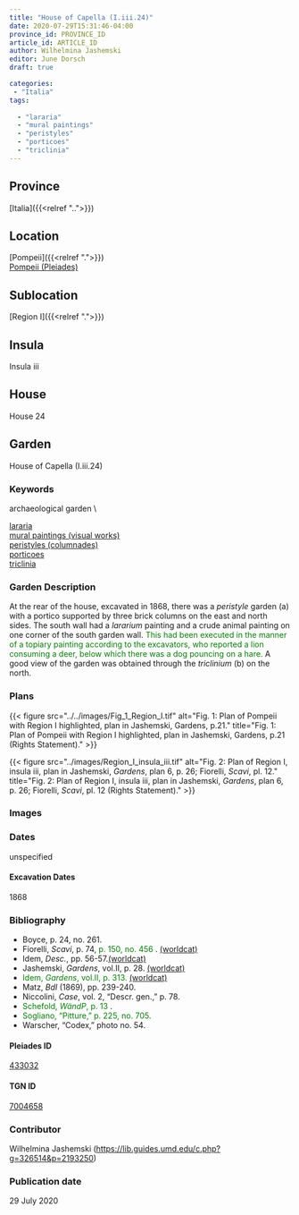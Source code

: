 ```yaml
---
title: "House of Capella (I.iii.24)"
date: 2020-07-29T15:31:46-04:00
province_id: PROVINCE_ID
article_id: ARTICLE_ID
author: Wilhelmina Jashemski
editor: June Dorsch
draft: true

categories:
 - "Italia"
tags:
  
  - "lararia"
  - "mural paintings"
  - "peristyles"
  - "porticoes"
  - "triclinia"
---
```


## Province

[Italia]({{<relref "..">}})

<!--### Province Description-->

<!-- DESCRIPTION -->


## Location

[Pompeii]({{<relref ".">}}) \
[Pompeii (Pleiades)](https://pleiades.stoa.org/places/433032)

<!--### Location Description-->

<!-- LEAVE THIS BLANK FOR NOW -->

## Sublocation

[Region I]({{<relref ".">}})

<!--### Sublocation Description-->

<!-- DESCRIPTION -->

## Insula

Insula iii

## House

House 24

## Garden

House of Capella (I.iii.24)

### Keywords

archaeological garden \

[lararia](http://vocab.getty.edu/page/aat/300400600) \
[mural paintings (visual works)](http://vocab.getty.edu/page/aat/300033644) \
[peristyles (columnades)](http://vocab.getty.edu/page/aat/300004029) \
[porticoes](http://vocab.getty.edu/page/aat/300004145) \
[triclinia](http://vocab.getty.edu/page/aat/300004359)  

### Garden Description

At the rear of the house, excavated in 1868, there was a *peristyle* garden (a) with a portico supported by three brick columns on the east and north sides. The south wall had a *lararium* painting and a crude animal painting on one corner of the south garden wall. <span style="color:green"> This had been executed in the manner of a topiary painting according to the excavators, who reported a lion consuming a deer, below which there was a dog pouncing on a hare. </span> A good view of the garden was obtained through the *triclinium* (b) on the north.

<!--### Maps-->

<!--
OLD WAY (DO NOT USE)
![alt_text](../../images/image_name.ext)
*CAPTION*

NEW WAY ↓↓↓↓
{{< figure src="../../images/image_name.ext" alt="ALT_TEXT" title="CAPTION" >}}
-->

### Plans

{{< figure src="../../images/Fig_1_Region_I.tif" alt="Fig. 1: Plan of Pompeii with Region I highlighted, plan in Jashemski, Gardens, p.21." title="Fig. 1: Plan of Pompeii with Region I highlighted, plan in Jashemski, Gardens, p.21 (Rights Statement)." >}}

{{< figure src="../images/Region_I_insula_iii.tif" alt="Fig. 2: Plan of Region I, insula iii, plan in Jashemski, *Gardens*, plan 6, p. 26; Fiorelli, *Scavi*, pl. 12." title="Fig. 2: Plan of Region I, insula iii, plan in Jashemski, *Gardens*, plan 6, p. 26; Fiorelli, *Scavi*, pl. 12 (Rights Statement)." >}}

### Images


### Dates

unspecified

#### Excavation Dates

1868

### Bibliography

* Boyce, p. 24, no. 261.
* Fiorelli, *Scavi*, p. 74,  <span style="color:green"> p. 150, no. 456 </span>. [(worldcat)](http://www.worldcat.org/oclc/249024903)
* Idem, *Desc.*, pp. 56-57.[(worldcat)](http://www.worldcat.org/oclc/908272023)
* Jashemski, *Gardens*, vol.II, p. 28. [(worldcat)](http://www.worldcat.org/oclc/921816405)
* <span style="color:green"> Idem, *Gardens*, vol.II, p. 313. [(worldcat)](http://www.worldcat.org/oclc/921816405)</span>
* Matz, *BdI* (1869), pp. 239-240.
* Niccolini, *Case*, vol. 2, “Descr. gen.,” p. 78.
* <span style="color:green"> Schefold, *WändP*, p. 13 </span>.
* <span style="color:green"> Sogliano, “Pitture,” p. 225, no. 705. </span>
* Warscher, “Codex,” photo no. 54.

<!--#### Periodo ID-->

<!-- [PERIODO_ID](https://pleiades.stoa.org/places/PLEIADES_ID) -->

#### Pleiades ID

[433032](https://pleiades.stoa.org/places/433032)

#### TGN ID

[7004658](http://vocab.getty.edu/page/tgn/7004658)

### Contributor

Wilhelmina Jashemski (https://lib.guides.umd.edu/c.php?g=326514&p=2193250)

### Publication date

29 July 2020

<!--### Related articles-->

<!-- Links to other related articles. Leave blank for now -->
